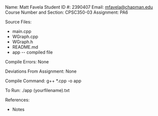 Name: Matt Favela
Student ID #: 2390407
Email: mfavela@chapman.edu
Course Number and Section: CPSC350-03
Assignment: PA6

Source Files:
* main.cpp
* WGraph.cpp
* WGraph.h
* README.md
* app -- compiled file

Compile Errors: None

Deviations From Assignment: None

Compile Command: g++ *.cpp -o app

To Run: ./app (yourfilename).txt

References:
- Notes